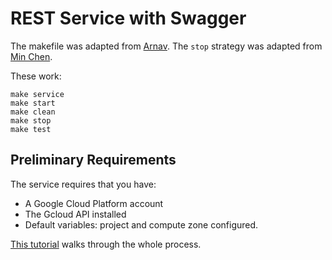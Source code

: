 # REST Service with Swagger
The makefile was adapted from [Arnav](https://github.com/cloudmesh-community/hid-sp18-503). The `stop` 
strategy was adapted from [Min Chen](https://github.com/cloudmesh-community/hid-sp18-405).

These work:
```
make service
make start
make clean
make stop
make test
```
## Preliminary Requirements
The service requires that you have:
* A Google Cloud Platform account
* The Gcloud API installed
* Default variables: project and compute zone configured.

[This tutorial](https://github.com/cloudmesh/book/blob/master/tutorial/google-compute-engine.md)
walks through the whole process.
